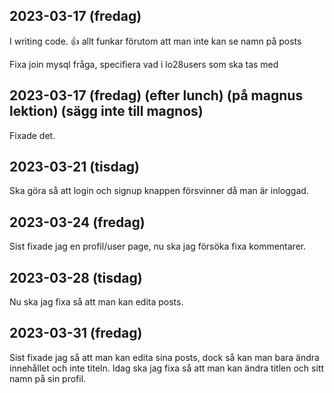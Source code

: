 ## 2023-03-17 (fredag)
I writing code. 👍
allt funkar förutom att man inte kan se namn på posts

Fixa join mysql fråga, specifiera vad i lo28users som ska tas med

## 2023-03-17 (fredag) (efter lunch) (på magnus lektion) (sägg inte till magnos)
Fixade det.

## 2023-03-21 (tisdag)
Ska göra så att login och signup knappen försvinner då man är inloggad.

## 2023-03-24 (fredag)
Sist fixade jag en profil/user page, nu ska jag försöka fixa kommentarer.

## 2023-03-28 (tisdag)
Nu ska jag fixa så att man kan edita posts.

## 2023-03-31 (fredag)
Sist fixade jag så att man kan edita sina posts, dock så kan man bara ändra innehållet och inte titeln. Idag ska jag fixa så att man kan ändra titlen och sitt namn på sin profil.